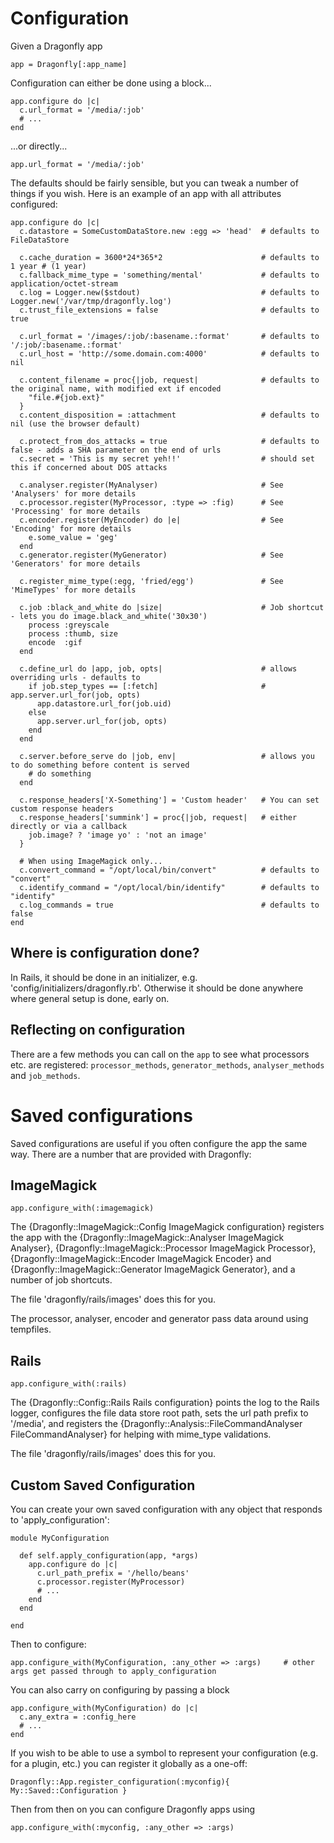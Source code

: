 Configuration
=============

Given a Dragonfly app

    app = Dragonfly[:app_name]

Configuration can either be done using a block...

    app.configure do |c|
      c.url_format = '/media/:job'
      # ...
    end

...or directly...

    app.url_format = '/media/:job'

The defaults should be fairly sensible, but you can tweak a number of things if you wish.
Here is an example of an app with all attributes configured:

    app.configure do |c|
      c.datastore = SomeCustomDataStore.new :egg => 'head'  # defaults to FileDataStore

      c.cache_duration = 3600*24*365*2                      # defaults to 1 year # (1 year)
      c.fallback_mime_type = 'something/mental'             # defaults to application/octet-stream
      c.log = Logger.new($stdout)                           # defaults to Logger.new('/var/tmp/dragonfly.log')
      c.trust_file_extensions = false                       # defaults to true

      c.url_format = '/images/:job/:basename.:format'       # defaults to '/:job/:basename.:format'
      c.url_host = 'http://some.domain.com:4000'            # defaults to nil

      c.content_filename = proc{|job, request|              # defaults to the original name, with modified ext if encoded
        "file.#{job.ext}"
      }
      c.content_disposition = :attachment                   # defaults to nil (use the browser default)

      c.protect_from_dos_attacks = true                     # defaults to false - adds a SHA parameter on the end of urls
      c.secret = 'This is my secret yeh!!'                  # should set this if concerned about DOS attacks

      c.analyser.register(MyAnalyser)                       # See 'Analysers' for more details
      c.processor.register(MyProcessor, :type => :fig)      # See 'Processing' for more details
      c.encoder.register(MyEncoder) do |e|                  # See 'Encoding' for more details
        e.some_value = 'geg'
      end
      c.generator.register(MyGenerator)                     # See 'Generators' for more details

      c.register_mime_type(:egg, 'fried/egg')               # See 'MimeTypes' for more details

      c.job :black_and_white do |size|                      # Job shortcut - lets you do image.black_and_white('30x30')
        process :greyscale
        process :thumb, size
        encode  :gif
      end
      
      c.define_url do |app, job, opts|                      # allows overriding urls - defaults to
        if job.step_types == [:fetch]                       #   app.server.url_for(job, opts)
          app.datastore.url_for(job.uid)
        else
          app.server.url_for(job, opts)
        end
      end
      
      c.server.before_serve do |job, env|                   # allows you to do something before content is served
        # do something
      end
      
      c.response_headers['X-Something'] = 'Custom header'   # You can set custom response headers
      c.response_headers['summink'] = proc{|job, request|   # either directly or via a callback
        job.image? ? 'image yo' : 'not an image'
      }
      
      # When using ImageMagick only...
      c.convert_command = "/opt/local/bin/convert"          # defaults to "convert"
      c.identify_command = "/opt/local/bin/identify"        # defaults to "identify"
      c.log_commands = true                                 # defaults to false
    end

Where is configuration done?
----------------------------
In Rails, it should be done in an initializer, e.g. 'config/initializers/dragonfly.rb'.
Otherwise it should be done anywhere where general setup is done, early on.

Reflecting on configuration
---------------------------
There are a few methods you can call on the `app` to see what processors etc. are registered: `processor_methods`, `generator_methods`, `analyser_methods` and `job_methods`.

Saved configurations
====================
Saved configurations are useful if you often configure the app the same way.
There are a number that are provided with Dragonfly:

ImageMagick
-----------

    app.configure_with(:imagemagick)

The {Dragonfly::ImageMagick::Config ImageMagick configuration} registers the app with the {Dragonfly::ImageMagick::Analyser ImageMagick Analyser}, {Dragonfly::ImageMagick::Processor ImageMagick Processor},
{Dragonfly::ImageMagick::Encoder ImageMagick Encoder} and {Dragonfly::ImageMagick::Generator ImageMagick Generator}, and a number of job shortcuts.

The file 'dragonfly/rails/images' does this for you.

The processor, analyser, encoder and generator pass data around using tempfiles.

Rails
-----

    app.configure_with(:rails)

The {Dragonfly::Config::Rails Rails configuration} points the log to the Rails logger, configures the file data store root path, sets the url path prefix to '/media', and
registers the {Dragonfly::Analysis::FileCommandAnalyser FileCommandAnalyser} for helping with mime_type validations.

The file 'dragonfly/rails/images' does this for you.

Custom Saved Configuration
--------------------------
You can create your own saved configuration with any object that responds to 'apply_configuration':

    module MyConfiguration

      def self.apply_configuration(app, *args)
        app.configure do |c|
          c.url_path_prefix = '/hello/beans'
          c.processor.register(MyProcessor)
          # ...
        end
      end

    end

Then to configure:

    app.configure_with(MyConfiguration, :any_other => :args)     # other args get passed through to apply_configuration

You can also carry on configuring by passing a block

    app.configure_with(MyConfiguration) do |c|
      c.any_extra = :config_here
      # ...
    end

If you wish to be able to use a symbol to represent your configuration (e.g. for a plugin, etc.) you can register it
globally as a one-off:

    Dragonfly::App.register_configuration(:myconfig){ My::Saved::Configuration }

Then from then on you can configure Dragonfly apps using

    app.configure_with(:myconfig, :any_other => :args)
